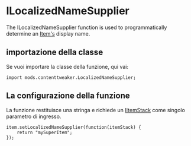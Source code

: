 # ILocalizedNameSupplier

The ILocalizedNameSupplier function is used to programmatically determine an [Item's](/Mods/ContentTweaker/Vanilla/Creatable_Content/Item/) display name.

## importazione della classe

Se vuoi importare la classe della funzione, qui vai:

```zenscript
import mods.contenttweaker.LocalizedNameSupplier;
```

## La configurazione della funzione

La funzione restituisce una stringa e richiede un [IItemStack](/Vanilla/Items/IItemStack/) come singolo parametro di ingresso.

```zenscript
item.setLocalizedNameSupplier(function(itemStack) {
    return "mySuperItem";
});
```
